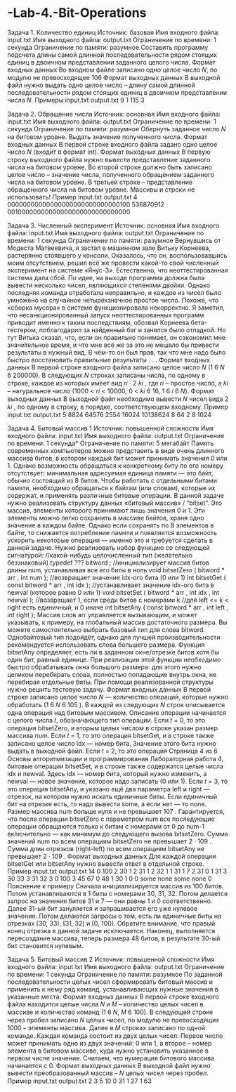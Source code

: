 # -Lab-4.-Bit-Operations

Задача 1. Количество единиц
Источник: базовая
Имя входного файла: input.txt
Имя выходного файла: output.txt
Ограничение по времени: 1 секунда
Ограничение по памяти: разумное
Составить программу подсчета длины самой длинной последовательности рядом стоящих
единиц в двоичном представлении заданного целого числа.
Формат входных данных
Во входном файле записано одно целое число 𝑁, по модулю не превосходящее 106
Формат выходных данных
В выходной файл нужно выдать одно целое число – длину самой длинной последовательности рядом стоящих единиц в двоичном представлении числа 𝑁.
Примеры
input.txt output.txt
9 1
115 3

Задача 2. Обращение числа
Источник: основная
Имя входного файла: input.txt
Имя выходного файла: output.txt
Ограничение по времени: 1 секунда
Ограничение по памяти: разумное
Обернуть заданное число 𝑁 на битовом уровне. Выдать значение полученного числа.
Формат входных данных
В первой строке входного файла задано одно целое число 𝑁 (входит в формат int).
Формат выходных данных
В первую строку выходного файла нужно вывести представление заданного числа на
битовом уровне.
Во второй строке должно быть записано целое число – значение числа, полученного обращением заданного числа на битовом уровне.
В третьей строке – представление обращенного числа на битовом уровне.
Массивы и строки не использовать!
Пример
input.txt output.txt
4 00000000000000000000000000000100
536870912
00100000000000000000000000000000

Задача 3. Численный эксперимент
Источник: основная
Имя входного файла: input.txt
Имя выходного файла: output.txt
Ограничение по времени: 1 секунда
Ограничение по памяти: разумное
Вернувшись от Модеста Матвеевича, я застал в машинном зале Витьку Корнеева, растерянно стоявшего у консоли. Оказалось, что он, воспользовавшись моим отсутствием, решил
всё же провести какой-то свой численный эксперимент на системе «Янус-3». Естественно,
что неоттестированная система дала сбой. По идее, на выходе программа должна была вывести несколько чисел, являющихся степенями двойки. Однако последняя команда отработала неправильно, и каждое из чисел было умножено на случайное четырёхзначное простое
число. Похоже, что «сборка мусора» в системе функционировала некорректно.
Я заметил, что несанкционированный запуск неоттестированных программ приводит
именно к таким последствиям, обозвал Корнеева бета-тестером, поблагодарил за найденный баг и занялся было отладкой. Но тут Витька сказал, что, если он правильно понимает,
он сэкономил мне значительное время, и что мне всё же за это не мешало бы привести результаты в нужный вид. В чём-то он был прав, так что мне надо было быстро восстановить
правильные результаты . . .
Формат входных данных
В первой строке входного файла записано целое число 𝑁 (1 6 𝑁 6 200000). В следующих
𝑁 строках записаны числа, по одному в строке, каждое из которых имеет вид 𝑟𝑖
· 2
𝑘𝑖
, где 𝑟𝑖
– простое число, а 𝑘𝑖 – натуральное число (1000 < 𝑟𝑖 < 10000, 0 < 𝑘𝑖 6 16, 1 6 𝑖 6 𝑁).
Формат выходных данных
В выходной файл необходимо вывести 𝑁 чисел вида 2
𝑘𝑖
, по одному в строку, в порядке,
соответствующем входному.
Пример
input.txt output.txt
5
8824
64576
2554
16024
10138624
8
64
2
8
1024

Задача 4. Битовый массив 1
Источник: повышенной сложности
Имя входного файла: input.txt
Имя выходного файла: output.txt
Ограничение по времени: 1 секунда*
Ограничение по памяти: 5 мегабайт
Память современных компьютеров можно представить в виде очень длинного массива
битов, в котором каждый бит может принимать значения 0 или 1. Однако возможность обращаться к конкретному биту по его номеру отсутствует: минимальная адресуемая единица
памяти — это байт, обычно состоящий из 8 битов. Чтобы работать с отдельными битами
памяти, необходимо обращаться к байтам (или словам), которые их содержат, и применять
различные битовые операции.
В данной задаче нужно реализовать структуру данных «битовый массив» / “bitset”. Это
массив, элементы которого принимают лишь значения 0 и 1. Эти элементы можно легко
сохранить в массиве байтов, храня одно значение в каждом байте. Однако если сохранять по
8 элементов в байте, то снижается потребление памяти и появляется возможность ускорить
некоторые операции — именно это и требуется сделать в данной задаче.
Нужно реализовать набор функцию со следующей сигнатурой:
//какой-нибудь целочисленный тип (желательно беззнаковый)
typedef ??? bitword ;
//инициализирует массив битов длины num, устанавливая все его биты в ноль
void bitsetZero ( bitword * arr , int num );
//возвращает значение idx-ого бита (0 или 1)
int bitsetGet ( const bitword * arr , int idx );
//устанавливает значение idx-ого бита в newval (которое равно 0 или 1)
void bitsetSet ( bitword * arr , int idx , int newval );
//возвращает 1, если среди битов с номерами k
//для left <= k < right есть единичный, и 0 иначе
int bitsetAny ( const bitword * arr , int left , int right );
Массив слов arr управляется вызывающим, и может указывать, к примеру, на глобальный массив достаточного размера. Вы можете самостоятельно выбрать базовый тип для
слова bitword. Однобайтовый тип подойдёт, однако для лучшей производительности рекомендуется использовать слова большего размера. Функция bitsetAny определяет, есть ли в
заданном окне/отрезке битов хотя бы один бит, равный единице. При реализации этой функции необходимо быстро обрабатывать окна большого размера: для этого нужно целиком
перебирать слова, полностью попадающие внутрь окна, не перебирая отдельные биты.
При помощи реализованной структуры нужно решить тестовую задачу.
Формат входных данных
В первой строке записано целое число 𝑁 — количество операций, которые нужно обработать (1 6 𝑁 6 105
). В каждой из следующих 𝑁 строк описывается одна операция над
битовым массивом.
Описание операции начинается с целого числа 𝑡, обозначающего тип операции. Если 𝑡 = 0,
то это операция bitsetZero, и вторым целых числом в строке указан размер массива num.
Если 𝑡 = 1, то это операция bitsetGet, и в строке также записано целое число idx — номер
бита. Значение этого бита нужно выдать в выходной файл. Если 𝑡 = 2, то это операция
Страница 4 из 6
Основы алгоритмизации и программирования
Лабораторная работа 4, битовые операции
bitsetSet, и в строке также содержатся целые числа idx и newval. Здесь idx — номер бита,
который нужно изменить, а newval — новое значение, которое надо записать (0 или 1). Если
𝑡 = 3, то это операция bitsetAny, и указано ещё два параметра left и right — отрезок,
на котором нужно искать единичные биты. Если единичный бит на отрезке есть, то надо
вывести some, а если нет — то none.
Размер массива num больше нуля и не превышает 107
. Гарантируется, что после операции bitsetZero с параметром num все последующие операции обращаются только к битам с
номерами от 0 до num-1 включительно — как минимум до следующего вызова bitsetZero.
Сумма значений num по всем операциям bitsetZero не превышает 2 · 109
. Сумма длин
отрезков (right-left) по всем операциям bitsetAny не превышает 2 · 109
.
Формат выходных данных
Для каждой операции bitsetGet или bitsetAny нужно вывести ответ в отдельной строке.
Пример
input.txt output.txt
14
0 100
2 30 1
2 31 1
2 32 1
1 31
1 7
2 31 0
1 31
3 30 33
3 31 32
3 0 100
3 45 67
0 48
1 30
1
0
0
some
none
some
none
0
Пояснение к примеру
Сначала инициализируется массив из 100 битов. Потом устанавливаются в 1 биты с номерами 30, 31, 32. Потом делается запрос на значения битов 31 и 7 — они равны 1 и 0
соответственно. Далее 31-ый бит зануляется и запрашивается его уже нулевое значение. Потом делаются запросы о том, есть ли единичные биты на отрезках [30, 33), [31, 32) и [0, 100).
Обратите внимание, что правый конец отрезка в данной задаче исключается. Наконец, выполняется пересоздание массива, теперь размера 48 битов, в результате 30-ый бит становится
нулевым.

Задача 5. Битовый массив 2
Источник: повышенной сложности
Имя входного файла: input.txt
Имя выходного файла: output.txt
Ограничение по времени: 1 секунда
Ограничение по памяти: разумное
По заданной последовательности целых чисел сформировать битовый массив и применить
к нему ряд команд, устанавливающих нужные значения в указанные места.
Формат входных данных
В первой строке входного файла находится целые числа 𝑁 и 𝑀 – количество целых чисел
в массиве и количество команд (1 6 𝑁, 𝑀 6 100).
В следующей строке через пробел записано 𝑁 целых чисел, по модулю не превосходящих
1000 – элементы массива. Далее в 𝑀 строках записано по одной команде. Каждая команда
состоит из двух целых чисел. Первое число может принимать одно из двух значений: 0 или
1, а второе – номер элемента в битовом массиве, куда нужно установить указанное в первом
числе значение. Считаем, что нумерация битового массива начинается с 0.
Формат выходных данных
В выходной файл нужно вывести преобразованный массив – 𝑁 целых чисел через пробел.
Пример
input.txt output.txt
2 3
5 10
0 31
1 27
1 63
